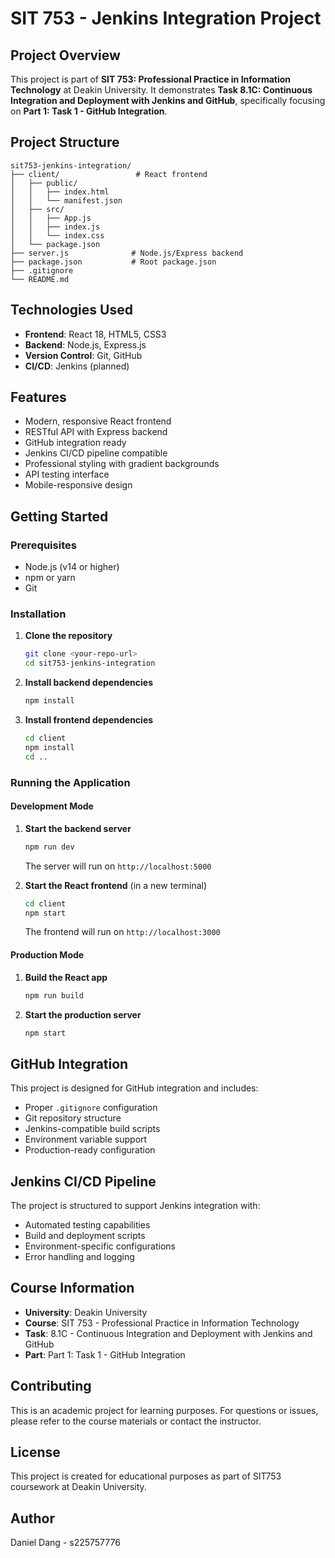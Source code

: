 # SIT 753 - Jenkins Integration Project

## Project Overview

This project is part of **SIT 753: Professional Practice in Information Technology** at Deakin University. It demonstrates **Task 8.1C: Continuous Integration and Deployment with Jenkins and GitHub**, specifically focusing on **Part 1: Task 1 - GitHub Integration**.

## Project Structure

```
sit753-jenkins-integration/
├── client/                 # React frontend
│   ├── public/
│   │   ├── index.html
│   │   └── manifest.json
│   ├── src/
│   │   ├── App.js
│   │   ├── index.js
│   │   └── index.css
│   └── package.json
├── server.js              # Node.js/Express backend
├── package.json           # Root package.json
├── .gitignore
└── README.md
```

## Technologies Used

- **Frontend**: React 18, HTML5, CSS3
- **Backend**: Node.js, Express.js
- **Version Control**: Git, GitHub
- **CI/CD**: Jenkins (planned)

## Features

- Modern, responsive React frontend
- RESTful API with Express backend
- GitHub integration ready
- Jenkins CI/CD pipeline compatible
- Professional styling with gradient backgrounds
- API testing interface
- Mobile-responsive design

## Getting Started

### Prerequisites

- Node.js (v14 or higher)
- npm or yarn
- Git

### Installation

1. **Clone the repository**
   ```bash
   git clone <your-repo-url>
   cd sit753-jenkins-integration
   ```

2. **Install backend dependencies**
   ```bash
   npm install
   ```

3. **Install frontend dependencies**
   ```bash
   cd client
   npm install
   cd ..
   ```

### Running the Application

#### Development Mode

1. **Start the backend server**
   ```bash
   npm run dev
   ```
   The server will run on `http://localhost:5000`

2. **Start the React frontend** (in a new terminal)
   ```bash
   cd client
   npm start
   ```
   The frontend will run on `http://localhost:3000`

#### Production Mode

1. **Build the React app**
   ```bash
   npm run build
   ```

2. **Start the production server**
   ```bash
   npm start
   ```

## GitHub Integration

This project is designed for GitHub integration and includes:

- Proper `.gitignore` configuration
- Git repository structure
- Jenkins-compatible build scripts
- Environment variable support
- Production-ready configuration

## Jenkins CI/CD Pipeline

The project is structured to support Jenkins integration with:

- Automated testing capabilities
- Build and deployment scripts
- Environment-specific configurations
- Error handling and logging

## Course Information

- **University**: Deakin University
- **Course**: SIT 753 - Professional Practice in Information Technology
- **Task**: 8.1C - Continuous Integration and Deployment with Jenkins and GitHub
- **Part**: Part 1: Task 1 - GitHub Integration

## Contributing

This is an academic project for learning purposes. For questions or issues, please refer to the course materials or contact the instructor.

## License

This project is created for educational purposes as part of SIT753 coursework at Deakin University.

## Author

Daniel Dang - s225757776